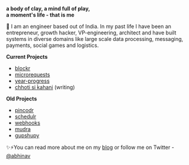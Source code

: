 <!--
**abhinavs/abhinavs** is a ✨ _special_ ✨ repository because its `README.md` (this file) appears on your GitHub profile.

Here are some ideas to get you started:

- 🔭 I’m currently working on ...
- 🌱 I’m currently learning ...
- 👯 I’m looking to collaborate on ...
- 🤔 I’m looking for help with ...
- 💬 Ask me about ...
- 📫 How to reach me: ...
- 😄 Pronouns: ...
- ⚡ Fun fact: ...
-->

**a body of clay, a mind full of play,  
a moment's life - that is me**

👋 I am an engineer based out of India. In my past life I have been an entrepreneur, growth hacker, VP-engineering, architect and have built systems in diverse domains like large scale data processing, messaging, payments, social games and logistics.

**Current Projects**

*   [blockr](http://www.abhinav.co/blockr.html)
*   [microrequests](http://www.abhinav.co/microrequests.html)
*   [year-progress](https://year-progress.herokuapp.com/)
*   [chhoti si kahani](https://www.facebook.com/ChhotiSiKahani) (writing)

**Old Projects**

*   [pincodr](https://github.com/abhinavs/pincodr)
*   [schedulr](https://github.com/abhinavs/scheduler_service)
*   [webhooks](https://github.com/abhinavs/webhooks)
*   [mudra](https://github.com/abhinavs/mudra)
*   [gupshupy](https://github.com/abhinavs/gupshupy)

✨⚡You can read more about me on my [blog](http://www.abhinavsaxena.com/about/) or follow me on Twitter - [@abhinav](https://twitter.com/abhinav)

